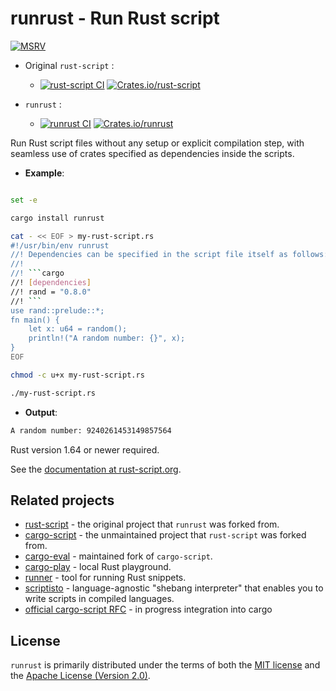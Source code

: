 # runrust - Run Rust script

[![MSRV](https://img.shields.io/badge/rustc-1.64.0+-ab6000.svg)](https://blog.rust-lang.org/2022/09/22/Rust-1.64.0.html)

- Original `rust-script` :
  - [![rust-script CI](https://github.com/fornwall/rust-script/workflows/CI/badge.svg)](https://github.com/fornwall/rust-script/actions?query=workflow%3ACI)
    [![Crates.io/rust-script](https://img.shields.io/crates/v/rust-script.svg)](https://crates.io/crates/rust-script)

- `runrust` :
  - [![runrust CI](https://github.com/CodeIter/rust-script/actions/workflows/ci.yml/badge.svg?branch=main)](https://github.com/CodeIter/rust-script/actions/workflows/ci.yml)
    [![Crates.io/runrust](https://img.shields.io/crates/v/rust.svg)](https://crates.io/crates/runrust)

Run Rust script files without any setup or explicit compilation step,
with seamless use of crates specified as dependencies inside the scripts.

- **Example**:
```bash

set -e

cargo install runrust

cat - << EOF > my-rust-script.rs
#!/usr/bin/env runrust
//! Dependencies can be specified in the script file itself as follows:
//!
//! ```cargo
//! [dependencies]
//! rand = "0.8.0"
//! ```
use rand::prelude::*;
fn main() {
    let x: u64 = random();
    println!("A random number: {}", x);
}
EOF

chmod -c u+x my-rust-script.rs

./my-rust-script.rs
```

- **Output**:
```txt
A random number: 9240261453149857564
```

Rust version 1.64 or newer required.

See the [documentation at rust-script.org](https://codeiter.github.io/rust-script).

## Related projects
- [rust-script](https://github.com/fornwall/rust-script) - the original project that `runrust` was forked from.
- [cargo-script](https://github.com/DanielKeep/cargo-script) - the unmaintained project that `rust-script` was forked from.
- [cargo-eval](https://github.com/reitermarkus/cargo-eval/) - maintained fork of `cargo-script`.
- [cargo-play](https://github.com/fanzeyi/cargo-play) - local Rust playground.
- [runner](https://github.com/stevedonovan/runner/) - tool for running Rust snippets.
- [scriptisto](https://github.com/igor-petruk/scriptisto) - language-agnostic "shebang interpreter" that enables you to write scripts in compiled languages.
- [official cargo-script RFC](https://github.com/rust-lang/cargo/issues/12207) - in progress integration into cargo

## License
`runrust` is primarily distributed under the terms of both the [MIT license](LICENSE-MIT) and the [Apache License (Version 2.0)](LICENSE-APACHE).
